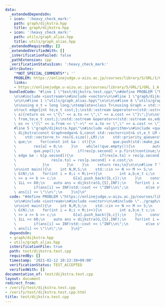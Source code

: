 ```yaml
---
data:
  _extendedDependsOn:
  - icon: ':heavy_check_mark:'
    path: graph/dijkstra.hpp
    title: graph/dijkstra.hpp
  - icon: ':heavy_check_mark:'
    path: utils/graph_alias.hpp
    title: utils/graph_alias.hpp
  _extendedRequiredBy: []
  _extendedVerifiedWith: []
  _isVerificationFailed: false
  _pathExtension: cpp
  _verificationStatusIcon: ':heavy_check_mark:'
  attributes:
    '*NOT_SPECIAL_COMMENTS*': ''
    PROBLEM: https://onlinejudge.u-aizu.ac.jp/courses/library/5/GRL/1/GRL_1_A
    links:
    - https://onlinejudge.u-aizu.ac.jp/courses/library/5/GRL/1/GRL_1_A
  bundledCode: "#line 1 \"test/dijkstra.test.cpp\"\n#define PROBLEM \"https://onlinejudge.u-aizu.ac.jp/courses/library/5/GRL/1/GRL_1_A\"\
    \n\n#include <iostream>\n#include <vector>\n\n#line 1 \"graph/dijkstra.hpp\"\n\
    \n\n\n#line 1 \"utils/graph_alias.hpp\"\n\n\n\n#line 6 \"utils/graph_alias.hpp\"\
    \n\nusing e_t = long long;\ntemplate<class T>\nusing Graph = std::vector<std::vector<T>>;\n\
    struct edge{int to;e_t cost;};\nstd::ostream &operator<<(std::ostream os,edge&\
    \ a){return os << \"{\" << a.to << \",\" << a.cost << \"}\";}\n\nstruct edge2{int\
    \ from,to;e_t cost;};\nstd::ostream &operator<<(std::ostream os,edge2& a){return\
    \ os << \"{\" << a.from << \"->\" << a.to << \",\" << a.cost << \"}\";}\n\n\n\
    #line 5 \"graph/dijkstra.hpp\"\n#include <algorithm>\n#include <queue>\n\nstd::vector<e_t>\
    \ dijkstra(const Graph<edge>& G,const std::vector<int>& st,e_t LM = std::numeric_limits<e_t>::max()){\n\
    \    std::vector<e_t> res(G.size(),LM);\n    std::priority_queue<std::pair<e_t,int>,std::vector<std::pair<e_t,int>>,std::greater<std::pair<e_t,int>>>\
    \ que;\n    for(const int &a : st){\n        que.push(std::make_pair(0,a));\n\
    \        res[a] = 0;\n    }\n    while(!que.empty()){\n        auto p = que.top();\n\
    \        que.pop();\n        if(res[p.second] < p.first)continue;\n        for(const\
    \ edge &e : G[p.second]){\n            if(res[e.to] > res[p.second] + e.cost){\n\
    \                res[e.to] = res[p.second] + e.cost;\n                que.push(std::make_pair(res[e.to],e.to));\n\
    \            }\n        }\n    }\n    return res;\n}\n\n\n#line 7 \"test/dijkstra.test.cpp\"\
    \n\nint main(){\n    int N,M,S;\n    std::cin >> N >> M >> S;\n    std::vector<std::vector<edge>>\
    \ G(N);\n    for(int i = 0;i < M;i++){\n        int a,b;e_t c;\n        std::cin\
    \ >> a >> b >> c;\n        G[a].push_back({b,c});\n    }\n    const e_t INF =\
    \ 1LL << 60;\n    auto ans = dijkstra(G,{S},INF);\n    for(int i = 0;i < N;i++){\n\
    \        if(ans[i] == INF)std::cout << \"INF\\n\";\n        else std::cout <<\
    \ ans[i] << \"\\n\";\n    }\n}\n"
  code: "#define PROBLEM \"https://onlinejudge.u-aizu.ac.jp/courses/library/5/GRL/1/GRL_1_A\"\
    \n\n#include <iostream>\n#include <vector>\n\n#include \"../graph/dijkstra.hpp\"\
    \n\nint main(){\n    int N,M,S;\n    std::cin >> N >> M >> S;\n    std::vector<std::vector<edge>>\
    \ G(N);\n    for(int i = 0;i < M;i++){\n        int a,b;e_t c;\n        std::cin\
    \ >> a >> b >> c;\n        G[a].push_back({b,c});\n    }\n    const e_t INF =\
    \ 1LL << 60;\n    auto ans = dijkstra(G,{S},INF);\n    for(int i = 0;i < N;i++){\n\
    \        if(ans[i] == INF)std::cout << \"INF\\n\";\n        else std::cout <<\
    \ ans[i] << \"\\n\";\n    }\n}"
  dependsOn:
  - graph/dijkstra.hpp
  - utils/graph_alias.hpp
  isVerificationFile: true
  path: test/dijkstra.test.cpp
  requiredBy: []
  timestamp: '2021-02-12 10:22:38+09:00'
  verificationStatus: TEST_ACCEPTED
  verifiedWith: []
documentation_of: test/dijkstra.test.cpp
layout: document
redirect_from:
- /verify/test/dijkstra.test.cpp
- /verify/test/dijkstra.test.cpp.html
title: test/dijkstra.test.cpp
---
```

